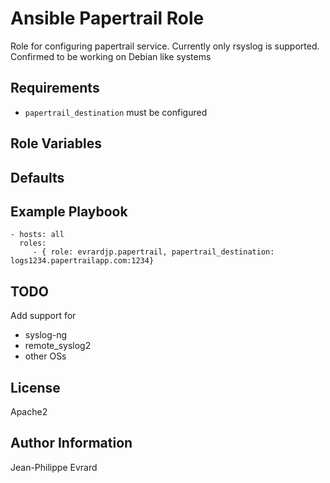 Ansible Papertrail Role
==============

Role for configuring papertrail service.
Currently only rsyslog is supported.
Confirmed to be working on Debian like systems

Requirements
-------------------

- `papertrail_destination` must be configured


Role Variables
--------------



Defaults
-----------


Example Playbook
------------------------

    - hosts: all
      roles:
         - { role: evrardjp.papertrail, papertrail_destination: logs1234.papertrailapp.com:1234}


TODO
--------

Add support for

- syslog-ng
- remote_syslog2
- other OSs

License
----------

Apache2

Author Information
-------------------------

Jean-Philippe Evrard

